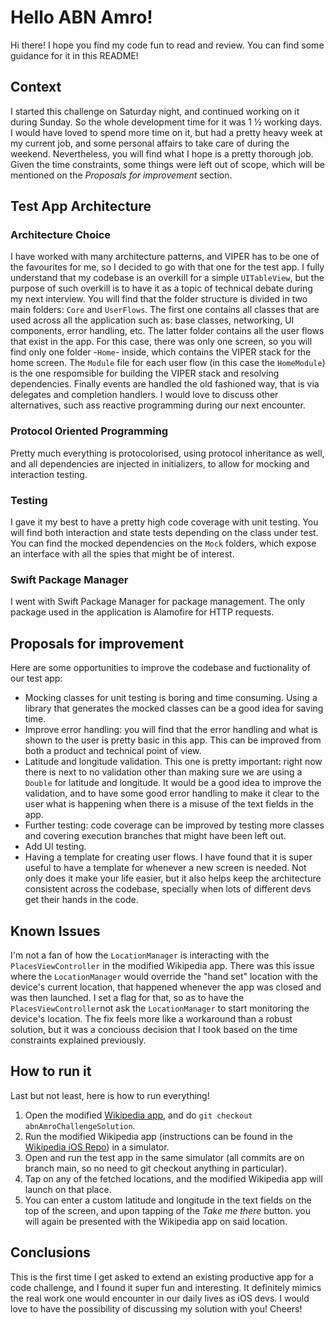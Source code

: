 # Hello ABN Amro!

Hi there! I hope you find my code fun to read and review. You can find some guidance for it in this README!

## Context
I started this challenge on Saturday night, and continued working on it during Sunday. So the whole development time for it was 1 ½ working days. I would have loved to spend more time on it, but had a pretty heavy week at my current job, and some personal affairs to take care of during the weekend. Nevertheless, you will find what I hope is a pretty thorough job. Given the time constraints, some things were left out of scope, which will be mentioned on the _Proposals for improvement_ section.

## Test App Architecture

### Architecture Choice
I have worked with many architecture patterns, and VIPER has to be one of the favourites for me, so I decided to go with that one for the test app. I fully understand that my codebase is an overkill for a simple `UITableView`, but the purpose of such overkill is to have it as a topic of technical debate during my next interview.
You will find that the folder structure is divided in two main folders: `Core` and `UserFlows`. The first one contains all classes that are used across all the application such as: base classes, networking,  UI components, error handling, etc. The latter folder contains all the user flows that exist in the app. For this case, there was only one screen, so you will find only one folder -`Home`- inside, which contains the VIPER stack for the home screen. The `Module` file for each user flow (in this case the `HomeModule`) is the one respomsible for building the VIPER stack and resolving dependencies.
Finally events are handled the old fashioned way, that is via delegates and completion handlers. I would love to discuss other alternatives, such ass reactive programming during our next encounter.

### Protocol Oriented Programming
Pretty much everything is protocolorised, using protocol inheritance as well, and all dependencies are injected in initializers, to allow for mocking and interaction testing.

### Testing
I gave it my best to have a pretty high code coverage with unit testing. You will find both interaction and state tests depending on the class under test. You can find the mocked dependencies on the `Mock` folders, which expose an interface with all the spies that might be of interest.

### Swift Package Manager
I went with Swift Package Manager for package management. The only package used in the application is Alamofire for HTTP requests.

## Proposals for improvement

Here are some opportunities to improve the codebase and fuctionality of our test app:
- Mocking classes for unit testing is boring and time consuming. Using a library that generates the mocked classes can be a good idea for saving time.
- Improve error handling: you will find that the error handling and what is shown to the user is pretty basic in this app. This can be improved from both a product and technical point of view.
- Latitude and longitude validation. This one is pretty important: right now there is next to no validation other than making sure we are using a `Double` for latitude and longitude. It would be a good idea to improve the validation, and to have some good error handling to make it clear to the user what is happening when there is a misuse of the text fields in the app.
- Further testing: code coverage can be improved by testing more classes and covering execution branches that might have been left out.
- Add UI testing.
- Having a template for creating user flows. I have found that it is super useful to have a template for whenever a new screen is needed. Not only does it make your life easier, but it also helps keep the architecture consistent across the codebase, specially when lots of different devs get their hands in the code.

## Known Issues

I'm not a fan of how the `LocationManager` is interacting with the `PlacesViewController` in the modified Wikipedia app. There was this issue where the `LocationManager` would override the "hand set" location with the device's current location, that happened whenever the app was closed and was then launched. I set a flag for that, so as to have the `PlacesViewController`not ask the `LocationManager` to start monitoring the device's location. The fix feels more like a workaround than a robust solution, but it was a conciouss decision that I took based on the time constraints explained previously.

## How to run it

Last but not least, here is how to run everything!
1. Open the modified [Wikipedia app](https://github.com/g-maspero/ABNAmro-Wikipedia-iOS/tree/abnAmroChallengeSolution), and do `git checkout abnAmroChallengeSolution`.
2. Run the modified Wikipedia app (instructions can be found in the [Wikipedia iOS Repo](https://github.com/wikimedia/wikipedia-ios#building-and-running)) in a simulator.
3. Open and run the test app in the same simulator (all commits are on branch main, so no need to git checkout anything in particular).
4. Tap on any of the fetched locations, and the modified Wikipedia app will launch on that place.
5. You can enter a custom latitude and longitude in the text fields on the top of the screen, and upon tapping of the _Take me there_ button. you will again be presented with the Wikipedia app on said location.

## Conclusions

This is the first time I get asked to extend an existing productive app for a code challenge, and I found it super fun and interesting. It definitely mimics the real work one would encounter in our daily lives as iOS devs.
I would love to have the possibility of discussing my solution with you!
Cheers!
